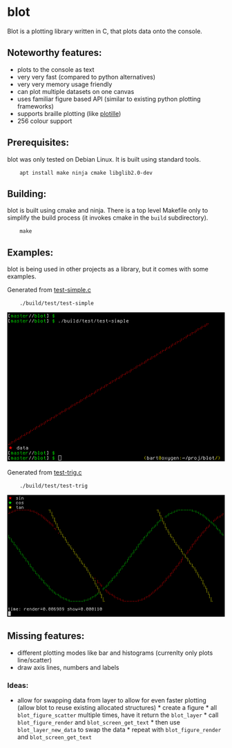 # blot

Blot is a plotting library written in C, that plots data onto the console.

## Noteworthy features:

  * plots to the console as text
  * very very fast (compared to python alternatives)
  * very very memory usage friendly
  * can plot multiple datasets on one canvas
  * uses familiar figure based API (similar to existing python plotting frameworks)
  * supports braille plotting (like [plotille](https://github.com/tammoippen/plotille))
  * 256 colour support

## Prerequisites:

blot was only tested on Debian Linux. It is built using standard tools.

        apt install make ninja cmake libglib2.0-dev

## Building:

blot is built using cmake and ninja.  There is a top level Makefile only to
simplify the build process (it invokes cmake in the `build` subdirectory).

        make

## Examples:

blot is being used in other projects as a library, but it comes with some
examples.

Generated from [test-simple.c](test/test-simple.c)

        ./build/test/test-simple

![simple example](examples/simple.png)

Generated from [test-trig.c](test/test-trig.c)

        ./build/test/test-trig

![trig example](examples/trig.png)

## Missing features:

  * different plotting modes like bar and histograms (currenlty only plots line/scatter)
  * draw axis lines, numbers and labels

### Ideas:

  * allow for swapping data from layer to allow for even faster plotting (allow blot to reuse existing allocated structures)
        * create a figure
        * all `blot_figure_scatter` multiple times, have it return the `blot_layer`
        * call `blot_figure_render` and `blot_screen_get_text`
        * then use `blot_layer_new_data` to swap the data
        * repeat with `blot_figure_render` and `blot_screen_get_text`


